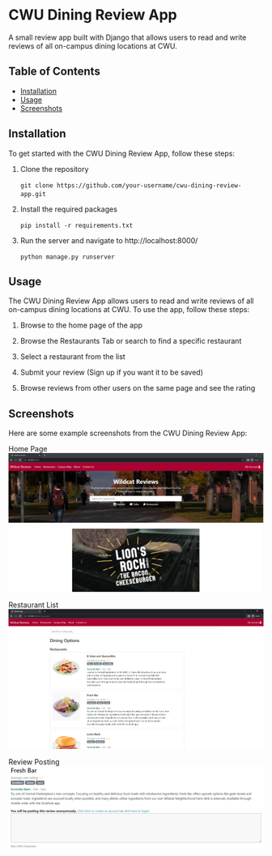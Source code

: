 # CWU Dining Review App

A small review app built with Django that allows users to read and write reviews of all on-campus dining locations at CWU.

## Table of Contents

- [Installation](#installation)
- [Usage](#usage)
- [Screenshots](#screenshots)

## Installation

To get started with the CWU Dining Review App, follow these steps:

1. Clone the repository

    `git clone https://github.com/your-username/cwu-dining-review-app.git`

2. Install the required packages

    `pip install -r requirements.txt`

3. Run the server and navigate to http://localhost:8000/

    `python manage.py runserver`

## Usage

The CWU Dining Review App allows users to read and write reviews of all on-campus dining locations at CWU. To use the app, follow these steps:

1. Browse to the home page of the app

2. Browse the Restaurants Tab or search to find a specific restaurant

3. Select a restaurant from the list

4. Submit your review (Sign up if you want it to be saved)

5. Browse reviews from other users on the same page and see the rating

## Screenshots

Here are some example screenshots from the CWU Dining Review App:

Home Page
![Screenshot 1](/screenshots/main.png?raw=true)

Restaurant List
![Screenshot 2](/screenshots/list.png?raw=true)

Review Posting
![Screenshot 2](/screenshots/review.png?raw=true)